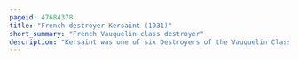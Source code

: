 ```yaml
---
pageid: 47684378
title: "French destroyer Kersaint (1931)"
short_summary: "French Vauquelin-class destroyer"
description: "Kersaint was one of six Destroyers of the Vauquelin Class built for the french Navy in the 1930s. The Ship entered Service in 1934 and spent most of her Career in the Mediterranean. During the spanish civil War of 1936-1939 she was one of the Ships who helped to enforce the non-intervention Agreement. All the Vauquelins were assigned to the high Sea Forces when France declared War on Germany in September 1939 which was tasked with escorting french Convoys and supporting the other Commands as needed. Kersaint helped once to protect a Group of Freighters in the atlantic but otherwise remained in the Mediterranean for the Duration of the War."
---
```

